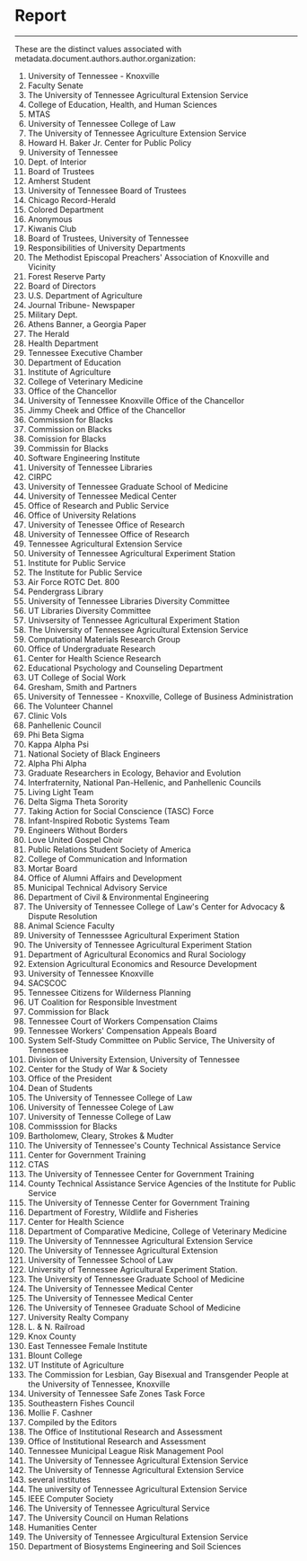 # Report
---
These are the distinct values associated with metadata.document.authors.author.organization:

1. University of Tennessee - Knoxville
2. Faculty Senate
3. The University of Tennessee Agricultural Extension Service
4. College of Education, Health, and Human Sciences
5. MTAS
6. University of Tennessee College of Law
7. The University of Tennessee Agriculture Extension Service
8. Howard H. Baker Jr. Center for Public Policy
9. University of Tennessee
10. Dept. of Interior
11. Board of Trustees
12. Amherst Student
13. University of Tennessee Board of Trustees
14. Chicago Record-Herald
15. Colored Department
16. Anonymous
17. Kiwanis Club
18. Board of Trustees, University of Tennessee
19. Responsibilities of University Departments
20. The Methodist Episcopal Preachers' Association of Knoxville and Vicinity
21. Forest Reserve Party
22. Board of Directors
23. U.S. Department of Agriculture
24. Journal Tribune- Newspaper
25. Military Dept.
26. Athens Banner, a Georgia Paper
27. The Herald
28. Health Department
29. Tennessee Executive Chamber
30. Department of Education
31. Institute of Agriculture
32. College of Veterinary Medicine
33. Office of the Chancellor
34. University of Tennessee Knoxville Office of the Chancellor
35. Jimmy Cheek and Office of the Chancellor
36. Commission for Blacks
37. Commission on Blacks
38. Comission for Blacks
39. Commissin for Blacks
40. Software Engineering Institute
41. University of Tennessee Libraries
42. CIRPC
43. University of Tennessee Graduate School of Medicine
44. University of Tennessee Medical Center
45. Office of Research and Public Service
46. Office of University Relations
47. University of Tenessee Office of Research
48. University of Tennessee Office of Research
49. Tennessee Agricultural Extension Service
50. University of Tennessee Agricultural Experiment Station
51. Institute for Public Service
52. The Institute for Public Service
53. Air Force ROTC Det. 800
54. Pendergrass Library
55. University of Tennessee Libraries Diversity Committee
56. UT Libraries Diversity Committee
57. Univsersity of Tennessee Agricultural Experiment Station
58. The University  of Tennessee Agricultural Extension Service
59. Computational Materials Research Group
60. Office of Undergraduate Research
61. Center for Health Science Research
62. Educational Psychology and Counseling Department
63. UT College of Social Work
64. Gresham, Smith and Partners
65. University of Tennessee - Knoxville, College of Business Administration
66. The Volunteer Channel
67. Clinic Vols
68. Panhellenic Council
69. Phi Beta Sigma
70. Kappa Alpha Psi
71. National Society of Black Engineers
72. Alpha Phi Alpha
73. Graduate Researchers in Ecology, Behavior and Evolution
74. Interfraternity, National Pan-Hellenic, and Panhellenic Councils
75. Living Light Team
76. Delta Sigma Theta Sorority
77. Taking Action for Social Conscience (TASC) Force
78. Infant-Inspired Robotic Systems Team
79. Engineers Without Borders
80. Love United Gospel Choir
81. Public Relations Student Society of America
82. College of Communication and Information
83. Mortar Board
84. Office of Alumni Affairs and Development
85. Municipal Technical Advisory Service
86. Department of Civil & Environmental Engineering
87. The University of Tennessee College of Law's Center for Advocacy & Dispute Resolution
88. Animal Science Faculty
89. University of Tennesssee Agricultural Experiment Station
90. The University of Tennessee Agricultural Experiment Station
91. Department of Agricultural Economics and Rural Sociology
92. Extension Agricultural Economics and Resource Development
93. University of Tennessee Knoxville
94. SACSCOC
95. Tennessee Citizens for Wilderness Planning
96. UT Coalition for Responsible Investment
97. Commission for Black
98. Tennessee Court of Workers Compensation Claims
99. Tennessee Workers' Compensation Appeals Board
100. System Self-Study Committee on Public Service, The University of Tennessee
101. Division of University Extension, University of Tennessee
102. Center for the Study of War & Society
103. Office of the President
104. Dean of Students
105. The University of Tennessee College of Law
106. University of Tennessee Colege of Law
107. University of Tennesse College of Law
108. Commisssion for Blacks
109. Bartholomew, Cleary, Strokes & Mudter
110. The University of Tennessee's County Technical Assistance Service
111. Center for Government Training
112. CTAS
113. The University of Tennessee Center for Government Training
114. County Technical Assistance Service Agencies of the Institute for Public Service
115. The University of Tennesse Center for Government Training
116. Department of Forestry, Wildlife and Fisheries
117. Center for Health Science
118. Department of Comparative Medicine, College of Veterinary Medicine
119. The University of Tennnessee Agricultural Extension Service
120. The University of Tennessee Agricultural Extension
121. University of Tennessee School of Law
122. University of Tennessee Agricultural Experiment Station.
123. The University of Tennessee Graduate School of Medicine
124. The University of Tennessee Medical Center
125. The  University of Tennessee Medical Center
126. The University of Tennesee Graduate School of Medicine
127. University Realty Company
128. L. & N. Railroad
129. Knox County
130. East Tennessee Female Institute
131. Blount College
132. UT Institute of Agriculture
133. The Commission for Lesbian, Gay Bisexual and Transgender People at the University of Tennessee, Knoxville
134. University of Tennessee Safe Zones Task Force
135. Southeastern Fishes Council
136. Mollie F. Cashner
137. Compiled by the Editors
138. The Office of Institutional Research and Assessment
139. Office of Institutional Research and Assessment
140. Tennessee Municipal League Risk Management Pool
141. The University of  Tennessee Agricultural Extension Service
142. The University of Tennesse Agricultural Extension Service
143. several institutes
144. The university of Tennessee Agricultural Extension Service
145. IEEE Computer Society
146. The University of Tennessee Agricultural Service
147. The University Council on Human Relations
148. Humanities Center
149. The University of Tennessee Argicultural Extension Service
150. Department of Biosystems Engineering and Soil Sciences
